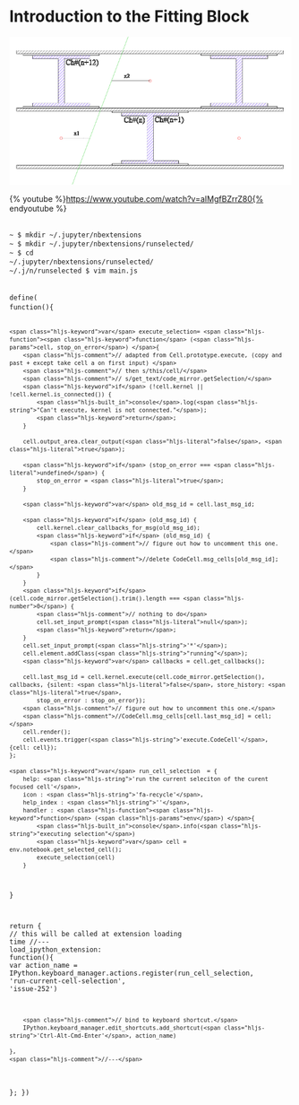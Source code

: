 # Introduction to the Fitting Block

![Drift](../assets/drift_chambers.png)

{% youtube %}https://www.youtube.com/watch?v=aIMgfBZrrZ80{% endyoutube %}

<pre lang="lang-bash"><code>
~ $ mkdir ~/.jupyter/nbextensions
~ $ mkdir ~/.jupyter/nbextensions/runselected/
~ $ <span class="hljs-built_in">cd</span>
~/.jupyter/nbextensions/runselected/
~/.j/n/runselected $ vim main.js
</code></pre>



<code class="lang-javascript">
define(<span class="hljs-function">
<span class="hljs-keyword">function</span>(<span class="hljs-params"></span>)</span>{

    <span class="hljs-keyword">var</span> execute_selection= <span class="hljs-function"><span class="hljs-keyword">function</span> (<span class="hljs-params">cell, stop_on_error</span>) </span>{
        <span class="hljs-comment">// adapted from Cell.prototype.execute, (copy and past + except take cell a on first input) </span>
        <span class="hljs-comment">// then s/this/cell/</span>
        <span class="hljs-comment">// s/get_text/code_mirror.getSelection/</span>
        <span class="hljs-keyword">if</span> (!cell.kernel || !cell.kernel.is_connected()) {
            <span class="hljs-built_in">console</span>.log(<span class="hljs-string">"Can't execute, kernel is not connected."</span>);
            <span class="hljs-keyword">return</span>;
        }

        cell.output_area.clear_output(<span class="hljs-literal">false</span>, <span class="hljs-literal">true</span>);

        <span class="hljs-keyword">if</span> (stop_on_error === <span class="hljs-literal">undefined</span>) {
            stop_on_error = <span class="hljs-literal">true</span>;
        }

        <span class="hljs-keyword">var</span> old_msg_id = cell.last_msg_id;

        <span class="hljs-keyword">if</span> (old_msg_id) {
            cell.kernel.clear_callbacks_for_msg(old_msg_id);
            <span class="hljs-keyword">if</span> (old_msg_id) {
                <span class="hljs-comment">// figure out how to uncomment this one.</span>
                <span class="hljs-comment">//delete CodeCell.msg_cells[old_msg_id];</span>
            }
        }
        <span class="hljs-keyword">if</span> (cell.code_mirror.getSelection().trim().length === <span class="hljs-number">0</span>) {
            <span class="hljs-comment">// nothing to do</span>
            cell.set_input_prompt(<span class="hljs-literal">null</span>);
            <span class="hljs-keyword">return</span>;
        }
        cell.set_input_prompt(<span class="hljs-string">'*'</span>);
        cell.element.addClass(<span class="hljs-string">"running"</span>);
        <span class="hljs-keyword">var</span> callbacks = cell.get_callbacks();

        cell.last_msg_id = cell.kernel.execute(cell.code_mirror.getSelection(), callbacks, {silent: <span class="hljs-literal">false</span>, store_history: <span class="hljs-literal">true</span>,
            stop_on_error : stop_on_error});
        <span class="hljs-comment">// figure out how to uncomment this one.</span>
        <span class="hljs-comment">//CodeCell.msg_cells[cell.last_msg_id] = cell;</span>
        cell.render();
        cell.events.trigger(<span class="hljs-string">'execute.CodeCell'</span>, {cell: cell});
    };

    <span class="hljs-keyword">var</span> run_cell_selection  = {
        help: <span class="hljs-string">'run the current seleciton of the curent focused cell'</span>,
        icon : <span class="hljs-string">'fa-recycle'</span>,
        help_index : <span class="hljs-string">''</span>,
        handler : <span class="hljs-function"><span class="hljs-keyword">function</span> (<span class="hljs-params">env</span>) </span>{
            <span class="hljs-built_in">console</span>.info(<span class="hljs-string">"executing selection"</span>)
            <span class="hljs-keyword">var</span> cell = env.notebook.get_selected_cell();
            execute_selection(cell)
        }
  }

  <span class="hljs-keyword">return</span> {
    <span class="hljs-comment">// this will be called at extension loading time</span>
    <span class="hljs-comment">//---</span>
    load_ipython_extension: <span class="hljs-function"><span class="hljs-keyword">function</span>(<span class="hljs-params"></span>)</span>{
        <span class="hljs-keyword">var</span> action_name = IPython.keyboard_manager.actions.register(run_cell_selection, <span class="hljs-string">'run-current-cell-selection'</span>, <span class="hljs-string">'issue-252'</span>)

        <span class="hljs-comment">// bind to keyboard shortcut.</span>
        IPython.keyboard_manager.edit_shortcuts.add_shortcut(<span class="hljs-string">'Ctrl-Alt-Cmd-Enter'</span>, action_name)

    },
    <span class="hljs-comment">//---</span>
  };
})
</code>
